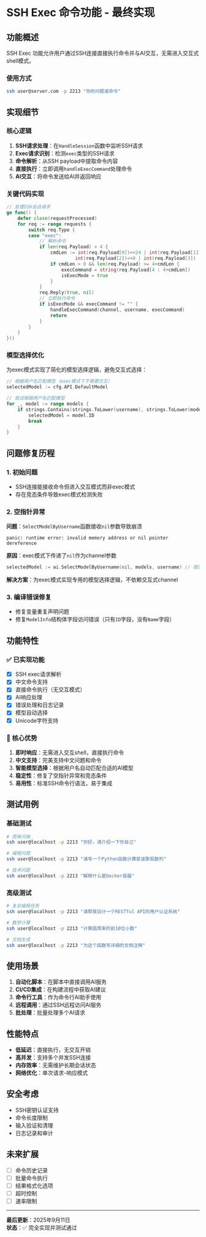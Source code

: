 # SSH Exec 命令功能 - 最终实现

## 功能概述

SSH Exec 功能允许用户通过SSH连接直接执行命令并与AI交互，无需进入交互式shell模式。

### 使用方式
```bash
ssh user@server.com -p 2213 "你的问题或命令"
```

## 实现细节

### 核心逻辑

1. **SSH请求处理**：在`HandleSession`函数中监听SSH请求
2. **Exec请求识别**：检测`exec`类型的SSH请求
3. **命令解析**：从SSH payload中提取命令内容
4. **直接执行**：立即调用`handleExecCommand`处理命令
5. **AI交互**：将命令发送给AI并返回响应

### 关键代码实现

```go
// 处理SSH会话请求
go func() {
    defer close(requestProcessed)
    for req := range requests {
        switch req.Type {
        case "exec":
            // 解析命令
            if len(req.Payload) > 4 {
                cmdLen := int(req.Payload[0])<<24 | int(req.Payload[1])<<16 | 
                         int(req.Payload[2])<<8 | int(req.Payload[3])
                if cmdLen > 0 && len(req.Payload) >= 4+cmdLen {
                    execCommand = string(req.Payload[4 : 4+cmdLen])
                    isExecMode = true
                }
            }
            req.Reply(true, nil)
            // 立即执行命令
            if isExecMode && execCommand != "" {
                handleExecCommand(channel, username, execCommand)
                return
            }
        }
    }
}()
```

### 模型选择优化

为exec模式实现了简化的模型选择逻辑，避免交互式选择：

```go
// 根据用户名匹配模型（exec模式下不需要交互）
selectedModel := cfg.API.DefaultModel

// 尝试根据用户名匹配模型
for _, model := range models {
    if strings.Contains(strings.ToLower(username), strings.ToLower(model.ID)) {
        selectedModel = model.ID
        break
    }
}
```

## 问题修复历程

### 1. 初始问题
- SSH连接能接收命令但进入交互模式而非exec模式
- 存在竞态条件导致exec模式检测失败

### 2. 空指针异常
**问题**：`SelectModelByUsername`函数接收`nil`参数导致崩溃
```
panic: runtime error: invalid memory address or nil pointer dereference
```

**原因**：exec模式下传递了`nil`作为channel参数
```go
selectedModel := ai.SelectModelByUsername(nil, models, username) // 错误
```

**解决方案**：为exec模式实现专用的模型选择逻辑，不依赖交互式channel

### 3. 编译错误修复
- 修复变量重复声明问题
- 修复`ModelInfo`结构体字段访问错误（只有`ID`字段，没有`Name`字段）

## 功能特性

### ✅ 已实现功能
- [x] SSH exec请求解析
- [x] 中文命令支持
- [x] 直接命令执行（无交互模式）
- [x] AI响应处理
- [x] 错误处理和日志记录
- [x] 模型自动选择
- [x] Unicode字符支持

### 🎯 核心优势
1. **即时响应**：无需进入交互shell，直接执行命令
2. **中文支持**：完美支持中文问题和命令
3. **智能模型选择**：根据用户名自动匹配合适的AI模型
4. **稳定性**：修复了空指针异常和竞态条件
5. **易用性**：标准SSH命令行语法，易于集成

## 测试用例

### 基础测试
```bash
# 简单问候
ssh user@localhost -p 2213 "你好，请介绍一下你自己"

# 编程问题
ssh user@localhost -p 2213 "请写一个Python函数计算斐波那契数列"

# 技术问题
ssh user@localhost -p 2213 "解释什么是Docker容器"
```

### 高级测试
```bash
# 复杂编程任务
ssh user@localhost -p 2213 "请帮我设计一个RESTful API的用户认证系统"

# 数学计算
ssh user@localhost -p 2213 "计算圆周率的前10位小数"

# 文档生成
ssh user@localhost -p 2213 "为这个函数写详细的文档注释"
```

## 使用场景

1. **自动化脚本**：在脚本中直接调用AI服务
2. **CI/CD集成**：在构建流程中获取AI建议
3. **命令行工具**：作为命令行AI助手使用
4. **远程调用**：通过SSH远程访问AI服务
5. **批处理**：批量处理多个AI请求

## 性能特点

- **低延迟**：直接执行，无交互开销
- **高并发**：支持多个并发SSH连接
- **内存效率**：无需维护长期会话状态
- **网络优化**：单次请求-响应模式

## 安全考虑

- SSH密钥认证支持
- 命令长度限制
- 输入验证和清理
- 日志记录和审计

## 未来扩展

- [ ] 命令历史记录
- [ ] 批量命令执行
- [ ] 结果格式化选项
- [ ] 超时控制
- [ ] 速率限制

---

**最后更新**：2025年9月11日  
**状态**：✅ 完全实现并测试通过